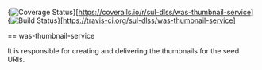 {<img src="https://coveralls.io/repos/sul-dlss/was-thumbnail-service/badge.png" alt="Coverage Status" />}[https://coveralls.io/r/sul-dlss/was-thumbnail-service]
{<img src="https://travis-ci.org/sul-dlss/was-thumbnail-service.svg?branch=master" alt="Build Status" />}[https://travis-ci.org/sul-dlss/was-thumbnail-service]

== was-thumbnail-service

It is responsible for creating and delivering the thumbnails for the seed URIs.
